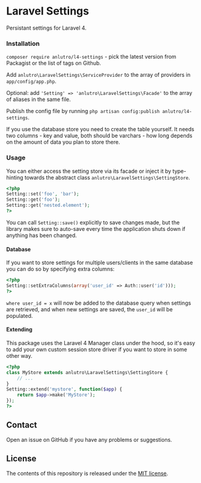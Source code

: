 # Laravel Settings

Persistant settings for Laravel 4.

### Installation

`composer require anlutro/l4-settings` - pick the latest version from Packagist or the list of tags on Github.

Add `anlutro\LaravelSettings\ServiceProvider` to the array of providers in `app/config/app.php`.

Optional: add `'Setting' => 'anlutro\LaravelSettings\Facade'` to the array of aliases in the same file.

Publish the config file by running `php artisan config:publish anlutro/l4-settings`.

If you use the database store you need to create the table yourself. It needs two columns - key and value, both should be varchars - how long depends on the amount of data you plan to store there.

### Usage

You can either access the setting store via its facade or inject it by type-hinting towards the abstract class `anlutro\LaravelSettings\SettingStore`.

```php
<?php
Setting::set('foo', 'bar');
Setting::get('foo');
Setting::get('nested.element');
?>
```

You can call `Setting::save()` explicitly to save changes made, but the library makes sure to auto-save every time the application shuts down if anything has been changed.

#### Database

If you want to store settings for multiple users/clients in the same database you can do so by specifying extra columns:

```php
<?php
Setting::setExtraColumns(array('user_id' => Auth::user('id')));
?>
```

`where user_id = x` will now be added to the database query when settings are retrieved, and when new settings are saved, the `user_id` will be populated.

#### Extending

This package uses the Laravel 4 Manager class under the hood, so it's easy to add your own custom session store driver if you want to store in some other way.

```php
<?php
class MyStore extends anlutro\LaravelSettings\SettingStore {
	// ...
}
Setting::extend('mystore', function($app) {
	return $app->make('MyStore');
});
?>
```

## Contact

Open an issue on GitHub if you have any problems or suggestions.

## License

The contents of this repository is released under the [MIT license](http://opensource.org/licenses/MIT).